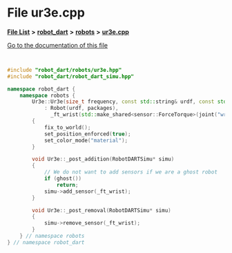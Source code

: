 

# File ur3e.cpp

[**File List**](files.md) **>** [**robot\_dart**](dir_166284c5f0440000a6384365f2a45567.md) **>** [**robots**](dir_087fbdcd93b501a5d3f98df93e9f8cc4.md) **>** [**ur3e.cpp**](ur3e_8cpp.md)

[Go to the documentation of this file](ur3e_8cpp.md)

```C++


#include "robot_dart/robots/ur3e.hpp"
#include "robot_dart/robot_dart_simu.hpp"

namespace robot_dart {
    namespace robots {
        Ur3e::Ur3e(size_t frequency, const std::string& urdf, const std::vector<std::pair<std::string, std::string>>& packages)
            : Robot(urdf, packages),
              _ft_wrist(std::make_shared<sensor::ForceTorque>(joint("wrist_3-flange"), frequency))
        {
            fix_to_world();
            set_position_enforced(true);
            set_color_mode("material");
        }

        void Ur3e::_post_addition(RobotDARTSimu* simu)
        {
            // We do not want to add sensors if we are a ghost robot
            if (ghost())
                return;
            simu->add_sensor(_ft_wrist);
        }

        void Ur3e::_post_removal(RobotDARTSimu* simu)
        {
            simu->remove_sensor(_ft_wrist);
        }
    } // namespace robots
} // namespace robot_dart

```

